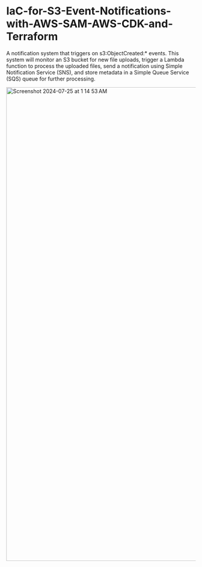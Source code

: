 # IaC-for-S3-Event-Notifications-with-AWS-SAM-AWS-CDK-and-Terraform
A notification system that triggers on s3:ObjectCreated:* events. This system will monitor an S3 bucket for new file uploads, trigger a Lambda function to process the uploaded files, send a notification using Simple Notification Service (SNS), and store metadata in a Simple Queue Service (SQS) queue for further processing.

<img width="1262" alt="Screenshot 2024-07-25 at 1 14 53 AM" src="https://github.com/user-attachments/assets/2f2b6602-06f0-4cc3-a1e4-4b591b3cca05">




